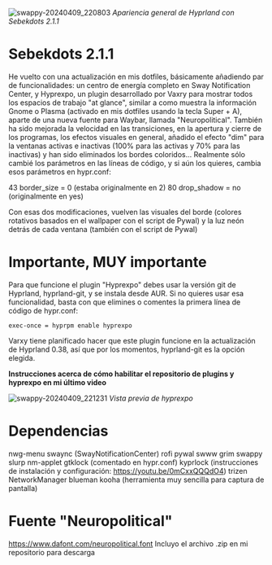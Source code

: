 
![swappy-20240409_220803](https://github.com/andrewsebek/sebekdots-2.1/assets/121652305/8b037fcc-761f-4a45-82da-c20d7f6fe010)
_Apariencia general de Hyprland con Sebekdots 2.1.1_

# Sebekdots 2.1.1

He vuelto con una actualización en mis dotfiles, básicamente añadiendo par de funcionalidades: un centro de energía completo en Sway Notification Center, y Hyprexpo, un plugin desarrollado por Vaxry para mostrar todos los espacios de trabajo "at glance", similar a como muestra la información Gnome o Plasma (activado en mis dotfiles usando la tecla Super + A), aparte de una nueva fuente para Waybar, llamada "Neuropolitical". También ha sido mejorada la velocidad en las transiciones, en la apertura y cierre de los programas, los efectos visuales en general, añadido el efecto "dim" para la ventanas activas e inactivas (100% para las activas y 70% para las inactivas) y han sido eliminados los bordes coloridos... Realmente sólo cambié los parámetros en las líneas de código, y si aún los quieres, cambia esos parámetros en hypr.conf:

43    border_size = 0 (estaba originalmente en 2)
80    drop_shadow = no (originalmente en yes)

Con esas dos modificaciones, vuelven las visuales del borde (colores rotativos basados en el wallpaper con el script de Pywal) y la luz neón detrás de cada ventana (también con el script de Pywal)

# Importante, MUY importante

Para que funcione el plugin "Hyprexpo" debes usar la versión git de Hyprland, hyprland-git, y se instala desde AUR. Si no quieres usar esa funcionalidad, basta con que elimines o comentes la primera línea de código de hypr.conf:

`exec-once = hyprpm enable hyprexpo`

Varxy tiene planificado hacer que este plugin funcione en la actualización de Hyprland 0.38, así que por los momentos, hyprland-git es la opción elegida.

**Instrucciones acerca de cómo habilitar el repositorio de plugins y hyprexpo en mi último video**

![swappy-20240409_221231](https://github.com/andrewsebek/sebekdots-2.1/assets/121652305/11e4978b-4fb7-4346-8dd9-9dfa5a086617)
_Vista previa de hyprexpo_

# Dependencias

nwg-menu
swaync (SwayNotificationCenter)
rofi
pywal
swww
grim
swappy
slurp
nm-applet
gtklock (comentado en hypr.conf)
kyprlock (instrucciones de instalación y configuración: https://youtu.be/0mCxxQQQdO4)
trizen
NetworkManager
blueman
kooha (herramienta muy sencilla para captura de pantalla)

# Fuente "Neuropolitical"

https://www.dafont.com/neuropolitical.font 
Incluyo el archivo .zip en mi repositorio para descarga
